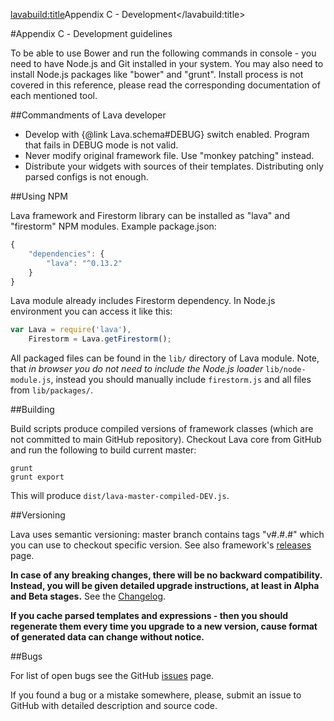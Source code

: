 <lavabuild:title>Appendix C - Development</lavabuild:title>

#Appendix С - Development guidelines

To be able to use Bower and run the following commands in console - you need to have Node.js and Git installed in your system. 
You may also need to install Node.js packages like "bower" and "grunt".
Install process is not covered in this reference, please read the corresponding documentation of each mentioned tool.

##Commandments of Lava developer

- Develop with {@link Lava.schema#DEBUG} switch enabled. Program that fails in DEBUG mode is not valid.
- Never modify original framework file. Use "monkey patching" instead.
- Distribute your widgets with sources of their templates. Distributing only parsed configs is not enough.

##Using NPM

Lava framework and Firestorm library can be installed as "lava" and "firestorm" NPM modules.
Example package.json:

```javascript
{
	"dependencies": {
		"lava": "^0.13.2"
	}
}
```

Lava module already includes Firestorm dependency. In Node.js environment you can access it like this:

```javascript
var Lava = require('lava'),
	Firestorm = Lava.getFirestorm();
```

All packaged files can be found in the `lib/` directory of Lava module.
Note, that <i>in browser you do not need to include the Node.js loader</i> `lib/node-module.js`,
instead you should manually include `firestorm.js` and all files from `lib/packages/`.

##Building

Build scripts produce compiled versions of framework classes (which are not committed to main GitHub repository).
Checkout Lava core from GitHub and run the following to build current master:

```text
grunt
grunt export
```

This will produce `dist/lava-master-compiled-DEV.js`.

##Versioning

Lava uses semantic versioning: master branch contains tags "v#.#.#" which you can use to checkout specific version.
See also framework's <a href="https://github.com/kogarashisan/LiquidLava/releases/">releases</a> page.

<b>In case of any breaking changes, there will be no backward compatibility. Instead, you will be given detailed
upgrade instructions, at least in Alpha and Beta stages.</b> See the <a href="/www/changelog.html">Changelog</a>.

<b>If you cache parsed templates and expressions - then you should regenerate them every time you upgrade to a new version,
cause format of generated data can change without notice.</b>

##Bugs

For list of open bugs see the GitHub <a href="https://github.com/kogarashisan/LiquidLava/issues?state=open">issues</a> page.

If you found a bug or a mistake somewhere, please, submit an issue to GitHub with detailed description and source code.